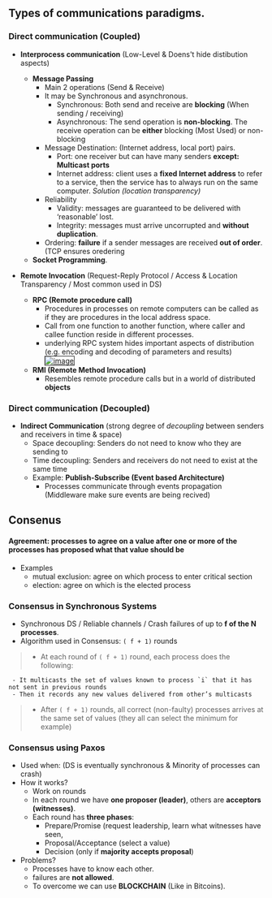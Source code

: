## Types of communications paradigms.

### Direct communication (Coupled)
- **Interprocess communication** (Low-Level & Doens't hide distibution aspects)
  - **Message Passing**
    - Main 2 operations (Send & Receive)
    - It may be Synchronous and asynchronous.
      * Synchronous: Both send and receive are **blocking** (When sending / receiving)
      * Asynchronous: The send operation is **non-blocking**. The receive operation can be **either** blocking (Most Used) or non-blocking
    - Message Destination: (Internet address, local port) pairs.
      - Port: one receiver but can have many senders **except: Multicast ports**
      - Internet address: client uses a **fixed Internet address** to refer to a service, then the service has to always run on the same computer. *Solution (location transparency)*
    - Reliability 
      - Validity: messages are guaranteed to be delivered with ‘reasonable’ lost.
      - Integrity: messages must arrive uncorrupted and **without duplication**.
    - Ordering: **failure** if a sender messages are received **out of order**. (TCP ensures oredering
  - **Socket Programming**.

- **Remote Invocation** (Request-Reply Protocol / Access & Location Transparency / Most common used in DS)
  - **RPC (Remote procedure call)**
    - Procedures in processes on remote computers can be called as if they are procedures in the local address space.
    - Call from one function to another function, where caller and callee function reside in different processes.
    - underlying RPC system hides important aspects of distribution (e.g. encoding and decoding of parameters and results)  
    <a href="https://ibb.co/CKwxJqb"><img src="https://i.ibb.co/WvHSDQk/image.png" alt="image" border="1"></a>
  - **RMI (Remote Method Invocation)**
    - Resembles remote procedure calls but in a world of distributed **objects**

### Direct communication (Decoupled)
- **Indirect Communication** (strong degree of *decoupling* between senders and receivers in time & space)
  * Space decoupling: Senders do not need to know who they are sending to
  * Time decoupling: Senders and receivers do not need to exist at the same time
  * Example: **Publish-Subscribe (Event based Architecture)**
     * Processes communicate through events propagation (Middleware make sure events are being recived)
     
## Consenus
#### Agreement: processes to agree on a value after one or more of the processes has proposed what that value should be
- Examples
  - mutual exclusion: agree on which process to enter critical section
  - election: agree on which is the elected process
### Consensus in Synchronous Systems
- Synchronous DS / Reliable channels / Crash failures of up to **f of the N processes**.
- Algorithm used in Consensus: `( f + 1)` rounds 
> - At each round of `( f + 1)` round, each process does the following:

     - It multicasts the set of values known to process `i` that it has not sent in previous rounds
     - Then it records any new values delivered from other’s multicasts
>  - After `( f + 1)` rounds, all correct (non-faulty) processes arrives at the same set of values (they all can select the minimum for example)

   ### Consensus using Paxos
- Used when: (DS is eventually synchronous & Minority of processes can crash)
- How it works?
  - Work on rounds
  - In each round we have **one proposer (leader)**, others are **acceptors (witnesses)**.
  - Each round has **three phases**:
    - Prepare/Promise (request leadership, learn what witnesses have seen, 
    - Proposal/Acceptance (select a value)
    - Decision (only if **majority accepts proposal**)
- Problems?
  - Processes have to know each other.
  - failures are **not allowed**.
  - To overcome we can use **BLOCKCHAIN** (Like in Bitcoins).







  

  
